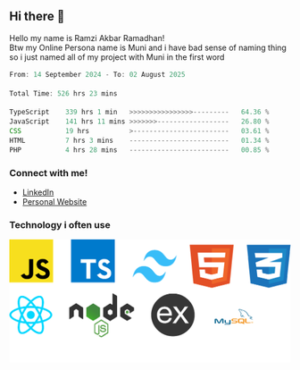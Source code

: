 ## Hi there 👋
Hello my name is Ramzi Akbar Ramadhan!\
Btw my Online Persona name is Muni and i have bad sense of naming thing so i just named all of my project with Muni in the first word
<!--START_SECTION:Muni-->

```Javascript
From: 14 September 2024 - To: 02 August 2025

Total Time: 526 hrs 23 mins

TypeScript    339 hrs 1 min   >>>>>>>>>>>>>>>>---------   64.36 %
JavaScript    141 hrs 11 mins >>>>>>>------------------   26.80 %
CSS           19 hrs          >------------------------   03.61 %
HTML          7 hrs 3 mins    -------------------------   01.34 %
PHP           4 hrs 28 mins   -------------------------   00.85 %
```

<!--END_SECTION:Muni-->
### Connect with me!
* [LinkedIn](https://www.linkedin.com/in/ramzi-akbar-ramadhan-b8b05a243/)
* [Personal Website](https://www.muniporto.my.id/)
### Technology i often use
![Technology List](assets/techlist.png)
